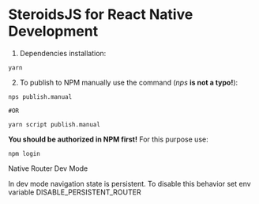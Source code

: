 # SteroidsJS for React Native Development

1. Dependencies installation:

```
yarn
```

2. To publish to NPM manually use the command (_nps_ **is not a typo!**):
```
nps publish.manual

#OR

yarn script publish.manual
```
**You should be authorized in NPM first!** For this purpose use:
```
npm login
```

Native Router Dev Mode

In dev mode navigation state is persistent. To disable this behavior set env variable DISABLE_PERSISTENT_ROUTER
